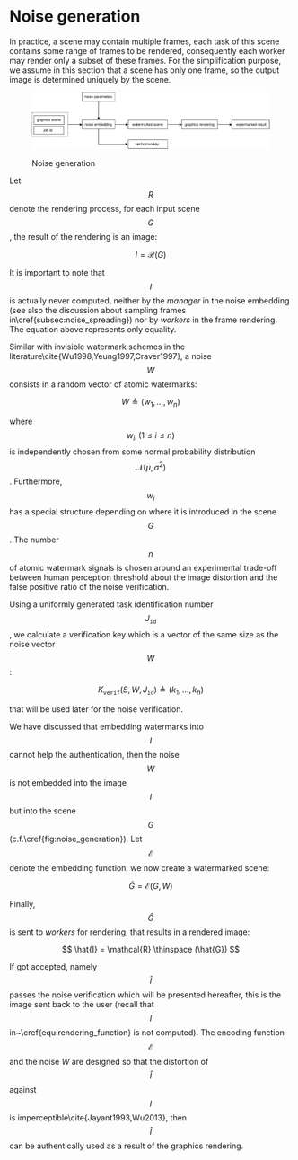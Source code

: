 # Noise generation

In practice, a scene may contain multiple frames, each task of this scene contains some range of frames to be rendered, consequently each worker may render only a subset of these frames. For the simplification purpose, we assume in this section that a scene has only one frame, so the output image is determined uniquely by the scene.

<figure><img src="../../.gitbook/assets/noise-generation.svg" alt=""><figcaption><p>Noise generation</p></figcaption></figure>

Let $$R$$ denote the rendering process, for each input scene $$G$$, the result of the rendering is an image:

$$
I = \mathcal{R} \left(G\right)
$$

It is important to note that $$I$$ is actually never computed, neither by the _manager_ in the noise embedding (see also the discussion about sampling frames in\cref{subsec:noise\_spreading}) nor by _workers_ in the frame rendering. The equation above represents only equality.

Similar with invisible watermark schemes in the literature\cite{Wu1998,Yeung1997,Craver1997}, a noise $$W$$ consists in a random vector of atomic watermarks:

$$
W \triangleq \left(w_1, \dots, w_n \right)
$$

where $$w_i , \left(1 \leq i \leq n\right)$$ is independently chosen from some normal probability distribution $$\mathcal{N}\left(\mu, \sigma^2\right)$$. Furthermore, $$w_i$$ has a special structure depending on where it is introduced in the scene $$G$$. The number $$n$$ of atomic watermark signals is chosen around an experimental trade-off between human perception threshold about the image distortion and the false positive ratio of the noise verification.

Using a uniformly generated task identification number $$J_{\mathtt{id}}$$, we calculate a verification key which is a vector of the same size as the noise vector $$W$$:

$$
K_{\mathtt{verif}} \left(S, W, J_{\mathtt{id}}\right) \triangleq \left( k_1,\dots,k_n \right)
$$

that will be used later for the noise verification.

We have discussed that embedding watermarks into $$I$$ cannot help the authentication, then the noise $$W$$ is not embedded into the image $$I$$ but into the scene $$G$$ (c.f.\cref{fig:noise_generation}). Let $$\mathcal{E}$$ denote the embedding function, we now create a watermarked scene:

$$
\hat{G} = \mathcal{E} \left(G, W\right)
$$

Finally, $$\hat{G}$$ is sent to _workers_ for rendering, that results in a rendered image:

$$
\hat{I} = \mathcal{R} \thinspace (\hat{G})
$$

If got accepted, namely $$\hat{I}$$ passes the noise verification which will be presented hereafter, this is the image sent back to the user (recall that $$I$$ in~\cref{equ:rendering_function} is not computed). The encoding function $$\mathcal{E}$$ and the noise $W$ are designed so that the distortion of $$\hat{I}$$ against $$I$$ is imperceptible\cite{Jayant1993,Wu2013}, then $$\hat{I}$$ can be authentically used as a result of the graphics rendering.
